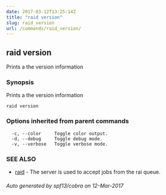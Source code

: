 ```yaml
---
date: 2017-03-12T13:25:14Z
title: "raid version"
slug: raid_version
url: /commands/raid_version/
---
```

## raid version

Prints a the version information

### Synopsis


Prints a the version information

```
raid version
```

### Options inherited from parent commands

```
  -c, --color     Toggle color output.
  -d, --debug     Toggle debug mode.
  -v, --verbose   Toggle verbose mode.
```

### SEE ALSO
* [raid](/commands/raid/)	 - The server is used to accept jobs from the rai queue.

###### Auto generated by spf13/cobra on 12-Mar-2017
